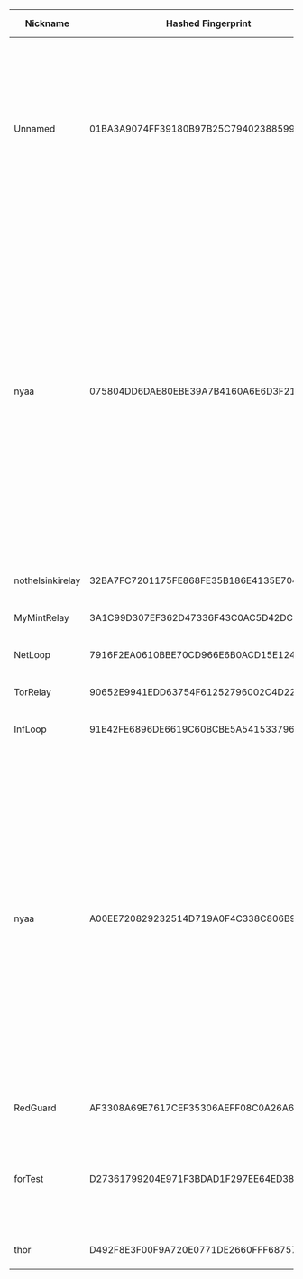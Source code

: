 | Nickname |  Hashed Fingerprint	| Or Addresses | Contact | Running | Flags | Last Seen | First Seen | Last Restarted | Advertised Bandwidth | Platform | Version | Version Status | Recommended Version | Verified hostnames | Exit policy |
|---|---|---|---|---|---|---|---|---|---|---|---|---|---|---|---|
|Unnamed | 01BA3A9074FF39180B97B25C79402388599C7FE1 | ["38.60.250.79:9002"] | N/A | false | Exit, Running, V2Dir, Valid | 2025-09-04 07:00:00 | 2025-09-04 06:00:00 | 2025-09-04 05:15:21 | 0 | Tor 0.4.8.14 on Linux | 0.4.8.14 | recommended | true | N/A | ["reject 0.0.0.0/8:*","reject 169.254.0.0/16:*","reject 127.0.0.0/8:*","reject 192.168.0.0/16:*","reject 10.0.0.0/8:*","reject 172.16.0.0/12:*","reject 38.60.250.79:*","reject *:25","reject *:119","reject *:135-139","reject *:445","reject *:563","reject *:1214","reject *:4661-4666","reject *:6346-6429","reject *:6699","reject *:6881-6999","accept *:*"]|
|nyaa | 075804DD6DAE80EBE39A7B4160A6E6D3F21A5457 | ["45.135.180.154:9001"] | disconnecteddisconnected111@gmail.com | false | Exit, Running, V2Dir, Valid | 2025-09-04 04:00:00 | 2025-09-04 03:00:00 | 2025-09-04 02:14:02 | 0 | Tor 0.4.8.10 on Linux | 0.4.8.10 | recommended | true | N/A | ["reject 0.0.0.0/8:*","reject 169.254.0.0/16:*","reject 127.0.0.0/8:*","reject 192.168.0.0/16:*","reject 10.0.0.0/8:*","reject 172.16.0.0/12:*","reject 45.135.180.154:*","accept *:20-21","accept *:43","accept *:53","accept *:80","accept *:110","accept *:143","accept *:220","accept *:443","accept *:873","accept *:989-990","accept *:991","accept *:992","accept *:993","accept *:995","accept *:1194","accept *:1293","accept *:3690","accept *:4321","accept *:5222-5223","accept *:5228","accept *:9418","accept *:11371","accept *:64738","reject *:*"]|
|nothelsinkirelay | 32BA7FC7201175FE868FE35B186E4135E7048DC5 | ["65.109.152.110:9001","[2a01:4f9:3080:5607::2]:9001"] | lys@lysergic.nl | true | Running, V2Dir, Valid | 2025-09-04 09:00:00 | 2025-09-04 03:00:00 | 2025-09-04 01:59:48 | 0 | Tor 0.4.8.17 on Linux | 0.4.8.17 | recommended | true | ["static.110.152.109.65.clients.your-server.de"] | ["reject *:*"]|
|MyMintRelay | 3A1C99D307EF362D47336F43C0AC5D42DCB4B2F8 | ["146.70.237.137:48427"] | your.email@example.com | true | Running, V2Dir, Valid | 2025-09-04 09:00:00 | 2025-09-04 07:00:00 | 2025-09-04 08:20:21 | 0 | Tor 0.4.8.17 on Linux | 0.4.8.17 | recommended | true | N/A | ["reject *:*"]|
|NetLoop | 7916F2EA0610BBE70CD966E6B0ACD15E1244AD6B | ["104.155.190.69:443"] | c99058397@gmail.com | true | Running, Valid | 2025-09-04 09:00:00 | 2025-09-04 09:00:00 | 2025-09-04 08:03:30 | 0 | Tor 0.4.8.17 on Linux | 0.4.8.17 | recommended | true | ["69.190.155.104.bc.googleusercontent.com"] | ["reject *:*"]|
|TorRelay | 90652E9941EDD63754F61252796002C4D22921AF | ["200.203.26.89:9001"] | N/A | true | Running, V2Dir, Valid | 2025-09-04 09:00:00 | 2025-09-04 04:00:00 | 2025-09-04 02:51:52 | 0 | Tor 0.4.8.17 on Linux | 0.4.8.17 | recommended | true | N/A | ["reject *:*"]|
|InfLoop | 91E42FE6896DE6619C60BCBE5A541533796D5BCC | ["34.131.238.107:443"] | c99058397@gmail.com | true | Running, Valid | 2025-09-04 09:00:00 | 2025-09-04 09:00:00 | 2025-09-04 08:02:28 | 0 | Tor 0.4.8.17 on Linux | 0.4.8.17 | recommended | true | ["107.238.131.34.bc.googleusercontent.com"] | ["reject *:*"]|
|nyaa | A00EE720829232514D719A0F4C338C806B9F96F0 | ["45.135.180.154:9001"] | disconnecteddisconnected111@gmail.com | true | Exit, Running, V2Dir, Valid | 2025-09-04 09:00:00 | 2025-09-04 05:00:00 | 2025-09-04 03:52:16 | 0 | Tor 0.4.8.10 on Linux | 0.4.8.10 | recommended | true | N/A | ["reject 0.0.0.0/8:*","reject 169.254.0.0/16:*","reject 127.0.0.0/8:*","reject 192.168.0.0/16:*","reject 10.0.0.0/8:*","reject 172.16.0.0/12:*","reject 45.135.180.154:*","accept *:20-21","accept *:43","accept *:53","accept *:80","accept *:110","accept *:143","accept *:220","accept *:443","accept *:873","accept *:989-990","accept *:991","accept *:992","accept *:993","accept *:995","accept *:1194","accept *:1293","accept *:3690","accept *:4321","accept *:5222-5223","accept *:5228","accept *:9418","accept *:11371","accept *:64738","reject *:*"]|
|RedGuard | AF3308A69E7617CEF35306AEFF08C0A26A643F6A | ["66.179.243.217:9001"] | email: webmaster@redflag.ps | true | Running, V2Dir, Valid | 2025-09-04 09:00:00 | 2025-09-04 09:00:00 | 2025-09-04 07:21:43 | 0 | Tor 0.4.8.17 on Linux | 0.4.8.17 | recommended | true | N/A | ["reject *:*"]|
|forTest | D27361799204E971F3BDAD1F297EE64ED3861708 | ["185.229.225.46:9001"] | N/A | false | Exit, Running, V2Dir, Valid | 2025-09-04 04:00:00 | 2025-09-04 04:00:00 | 2025-09-04 03:09:53 | 0 | Tor 0.4.8.16 on Linux | 0.4.8.16 | recommended | true | N/A | ["reject 0.0.0.0/8:*","reject 169.254.0.0/16:*","reject 127.0.0.0/8:*","reject 192.168.0.0/16:*","reject 10.0.0.0/8:*","reject 172.16.0.0/12:*","reject 185.229.225.46:*","accept *:443","accept *:80","reject *:*"]|
|thor | D492F8E3F00F9A720E0771DE2660FFF68757134A | ["200.203.26.89:9001"] | N/A | false | Running, V2Dir, Valid | 2025-09-04 03:00:00 | 2025-09-04 02:00:00 | 2025-09-04 01:05:21 | 0 | Tor 0.4.8.17 on Linux | 0.4.8.17 | recommended | true | ["200-203-26-89.user3p.v-tal.net.br"] | ["reject *:*"]|
